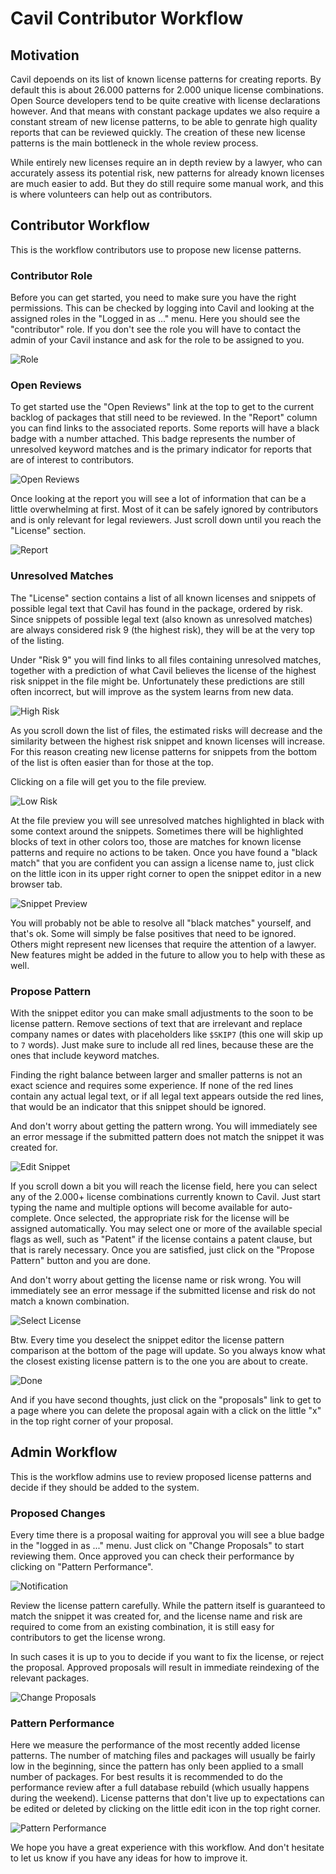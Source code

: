 # Cavil Contributor Workflow

## Motivation

Cavil depoends on its list of known license patterns for creating reports. By default this is about 26.000 patterns for
2.000 unique license combinations. Open Source developers tend to be quite creative with license declarations however.
And that means with constant package updates we also require a constant stream of new license patterns, to be able to
genrate high quality reports that can be reviewed quickly. The creation of these new license patterns is the main
bottleneck in the whole review process.

While entirely new licenses require an in depth review by a lawyer, who can accurately assess its potential risk, new
patterns for already known licenses are much easier to add. But they do still require some manual work, and this is
where volunteers can help out as contributors.

## Contributor Workflow

This is the workflow contributors use to propose new license patterns.

### Contributor Role

Before you can get started, you need to make sure you have the right permissions. This can be checked by logging into
Cavil and looking at the assigned roles in the "Logged in as ..." menu. Here you should see the "contributor" role. If
you don't see the role you will have to contact the admin of your Cavil instance and ask for the role to be assigned to
you.

![Role](images/contrib-1-role.png)

### Open Reviews

To get started use the "Open Reviews" link at the top to get to the current backlog of packages that still need to be
reviewed. In the "Report" column you can find links to the associated reports. Some reports will have a black badge
with a number attached. This badge represents the number of unresolved keyword matches and is the primary indicator for
reports that are of interest to contributors.

![Open Reviews](images/contrib-2-open-reviews.png)

Once looking at the report you will see a lot of information that can be a little overwhelming at first. Most of it can
be safely ignored by contributors and is only relevant for legal reviewers. Just scroll down until you reach the
"License" section.

![Report](images/contrib-3-report.png)

### Unresolved Matches

The "License" section contains a list of all known licenses and snippets of possible legal text that Cavil has found in
the package, ordered by risk. Since snippets of possible legal text (also known as unresolved matches) are always
considered risk 9 (the highest risk), they will be at the very top of the listing.

Under "Risk 9" you will find links to all files containing unresolved matches, together with a prediction of what Cavil
believes the license of the highest risk snippet in the file might be. Unfortunately these predictions are still often
incorrect, but will improve as the system learns from new data.

![High Risk](images/contrib-4-unresolved-matches.png)

As you scroll down the list of files, the estimated risks will decrease and the similarity between the highest risk
snippet and known licenses will increase. For this reason creating new license patterns for snippets from the bottom of
the list is often easier than for those at the top.

Clicking on a file will get you to the file preview.

![Low Risk](images/contrib-5-unresolved-matches-2.png)

At the file preview you will see unresolved matches highlighted in black with some context around the snippets.
Sometimes there will be highlighted blocks of text in other colors too, those are matches for known license patterns
and require no actions to be taken. Once you have found a "black match" that you are confident you can assign a license
name to, just click on the little icon in its upper right corner to open the snippet editor in a new browser tab.

![Snippet Preview](images/contrib-6-snippet-preview.png)

You will probably not be able to resolve all "black matches" yourself, and that's ok. Some will simply be false
positives that need to be ignored. Others might represent new licenses that require the attention of a lawyer. New
features might be added in the future to allow you to help with these as well.

### Propose Pattern

With the snippet editor you can make small adjustments to the soon to be license pattern. Remove sections of text that
are irrelevant and replace company names or dates with placeholders like `$SKIP7` (this one will skip up to `7` words).
Just make sure to include all red lines, because these are the ones that include keyword matches.

Finding the right balance between larger and smaller patterns is not an exact science and requires some experience. If
none of the red lines contain any actual legal text, or if all legal text appears outside the red lines, that would be
an indicator that this snippet should be ignored.

And don't worry about getting the pattern wrong. You will immediately see an error message if the submitted pattern
does not match the snippet it was created for.

![Edit Snippet](images/contrib-7-edit-snippet.png)

If you scroll down a bit you will reach the license field, here you can select any of the 2.000+ license combinations
currently known to Cavil. Just start typing the name and multiple options will become available for auto-complete. Once
selected, the appropriate risk for the license will be assigned automatically. You may select one or more of the
available special flags as well, such as "Patent" if the license contains a patent clause, but that is rarely
necessary. Once you are satisfied, just click on the "Propose Pattern" button and you are done.

And don't worry about getting the license name or risk wrong. You will immediately see an error message if the
submitted license and risk do not match a known combination.

![Select License](images/contrib-8-license.png)

Btw. Every time you deselect the snippet editor the license pattern comparison at the bottom of the page will update.
So you always know what the closest existing license pattern is to the one you are about to create.

![Done](images/contrib-9-done.png)

And if you have second thoughts, just click on the "proposals" link to get to a page where you can delete the proposal
again with a click on the little "x" in the top right corner of your proposal.

## Admin Workflow

This is the workflow admins use to review proposed license patterns and decide if they should be added to the system.

### Proposed Changes

Every time there is a proposal waiting for approval you will see a blue badge in the "logged in as ..." menu. Just
click on "Change Proposals" to start reviewing them. Once approved you can check their performance by clicking on
"Pattern Performance".

![Notification](images/contrib-admin-1-notification.png)

Review the license pattern carefully. While the pattern itself is guaranteed to match the snippet it was created for,
and the license name and risk are required to come from an existing combination, it is still easy for contributors to
get the license wrong.

In such cases it is up to you to decide if you want to fix the license, or reject the proposal. Approved proposals will
result in immediate reindexing of the relevant packages.

![Change Proposals](images/contrib-admin-2-proposals.png)

### Pattern Performance

Here we measure the performance of the most recently added license patterns. The number of matching files and packages
will usually be fairly low in the beginning, since the pattern has only been applied to a small number of packages. For
best results it is recommended to do the performance review after a full database rebuild (which usually happens during
the weekend). License patterns that don't live up to expectations can be edited or deleted by clicking on the little
edit icon in the top right corner.

![Pattern Performance](images/contrib-admin-3-pattern-performance.png)

We hope you have a great experience with this workflow. And don't hesitate to let us know if you have any ideas for how
to improve it.
